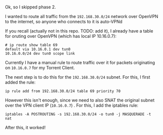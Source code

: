 Ok, so I skipped phase 2.

I wanted to route all traffic from the `192.168.30.0/24` network over OpenVPN to the internet, so anyone who connects to it is auto-VPNd

If you recall (actually not in this repo. TODO: add it), I already have a table for oruting over OpenVPN (which has local IP 10.16.0.7):

```
# ip route show table 69
default via 10.16.0.1 dev tun0
10.16.0.0/24 dev tun0 scope link
```

Currently I have a manual rule to route traffic over it for packets originating on `10.16.0.7` for my Torrent Client.

The next step is to do this for the `192.168.30.0/24` subnet. For this, I first added the rule:

```
ip rule add from 192.168.30.0/24 table 69 priority 70
```

However this isn't enough, since we need to also SNAT the original subnet over the VPN client IP (`10.16.0.7`) . For this, I add the iptables rule:

```
iptables -A POSTROUTING -s 192.168.30.0/24 -o tun0 -j MASQUERADE -t nat
```

After this, it worked!